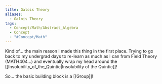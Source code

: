 ```yaml
---
title: Galois Theory
aliases:
  - Galois Theory
tags:
  - Concept/Math/Abstract_Algebra
  - Concept
  - "#Concept/Math"
---
```

Kind of... the main reason I made this thing in the first place. Trying to go back to my undergrad days to re-learn as much as I can from Field Theory (MATH404...) and eventually wrap my head around the [[Insolubility_of_the_Quintic|Insolubility of the Quintic]]!

So... the basic building block is a [[Group]]!